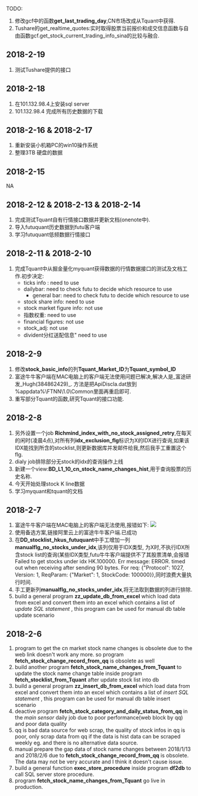 TODO:
1. 修改gcf中的函数**get_last_trading_day**,CN市场改成从Tquant中获得.
2. Tushare的get_realtime_quotes:实时取得股票当前报价和成交信息函数与自由函数gcf.get_stock_current_trading_info_sina的比较与融合.

## 2018-2-19
1. 测试Tushare提供的接口


## 2018-2-18
1. 在101.132.98.4上安装sql server
2. 101.132.98.4 完成所有历史数据的下载

## 2018-2-16 & 2018-2-17
1. 重新安装小机箱PC的win10操作系统
2. 整理3TB 硬盘的数据

## 2018-2-15
NA

## 2018-2-12 & 2018-2-13 & 2018-2-14
1. 完成测试Tquant自有行情接口数据并更新文档(onenote中).
2. 导入futuquant历史数据到futu客户端
3. 学习futuquant低频数据行情接口

## 2018-2-11 & 2018-2-10
1. 完成Tquant中从掘金量化myquant获得数据的行情数据接口的测试及文档工作.初步决定:
    - ticks info : need to use
    - dailybar: need to check futu to decide which resource to use
        - general bar: need to check futu to decide which resource to use
    - stock share info: need to use
    - stock market figure info: not use
    - 指数权重: need to use
    - financial figures: not use
    - stock_adj: not use
    - divident分红送配信息" need to use


## 2018-2-9
1. 修改**stock_basic_info**的列**Tquant_Market_ID**为**Tquant_symbol_ID**
2. 富途牛牛客户端在MAC电脑上的客户端无法使用问题已解决,解决人是_富途研发_Hugh(384862429)_. 方法是把ApiDiscla.dat放到 %appdata%\FTNN\1.0\Common里面再重启即可.
3. 重写部分Tquant的函数,研究Tquant的接口功能.

## 2018-2-8
1. 另外设置一个job **Richmind_index_with_no_stock_assigned_retry**,在每天的闲时(凌晨4点),对所有列**idx_exclusion_flg**标识为X的IDX进行查询,如果该IDX能找到所含的stocklist,则更新数据库并发邮件给我,然后我手工重置这个flg.
2. dialy job排除部分无stock的idx的查询操作上线
3. 新建一个view:**BD_L1_10_cn_stock_name_changes_hist**,用于查询股票的历史名称.
4. 今天开始处理stock K line数据
5. 学习myquant和tquant的文档

## 2018-2-7
1. 富途牛牛客户端在MAC电脑上的客户端无法使用,报错如下:
     ![](https://i.imgur.com/uNdTVPa.png)
2. 使用备选方案,链接阿里云上的富途牛牛客户端.已成功
3. 在**DD_stocklist_hkus_futuquant**中手工增加一列**manualflg_no_stocks_under_idx**,该列仅用于IDX类型, 为X时,不执行IDX所含stock list的查询(某些IDX类型,futu牛牛客户端提供不了其股票清单,会报错Failed	to get stocks	under idx	HK.100000. Err message: ERROR. timed out when	receiving	after sending 90 bytes. For req: {"Protocol":	1027,	Version:	1, ReqParam: {"Market": 1, StockCode: 100000}},同时浪费大量执行时间.
4. 手工更新列**manualflg_no_stocks_under_idx**,将无法取到数据的列进行排除.
5. build a general program **zz_update_db_from_excel** which load data from excel and convert them into an excel which contains a list of *update SQL statement* , this program can be used for manual db table update scenario


## 2018-2-6
1. program to get the cn market stock name changes is obsolete due to the web link doesn't work any more. so program **fetch_stock_change_record_from_qq** is obsolete as well
2. build another program **fetch_stock_name_changes_from_Tquant** to update the stock name change table inside program **fetch_stocklist_from_Tquant** after update stock list into db
3. build a general program **zz_insert_db_from_excel** which load data from excel and convert them into an excel which contains a list of *insert SQL statement* , this program can be used for manual db table insert scenario
4. deactive program **fetch_stock_category_and_daily_status_from_qq** in the *main sensor* daily job due to poor performance(web block by qq) and poor data quality
5. qq is bad data source for web scrap, the quality of stock infos in qq is poor, only scrap data from qq if the data is hist data can be scraped weekly eg. and there is no alternative data source.
6. manual prepare the gap data of stock name changes between 2018/1/13 and 2018/2/6 due to **fetch_stock_change_record_from_qq** is obsolete. The data may not be very accurate and I think it doesn't cause issue.
7. build a general function **exec_store_procedure** inside program **df2db** to call SQL server store procedure.
8. program **fetch_stock_name_changes_from_Tquant** go live in production.